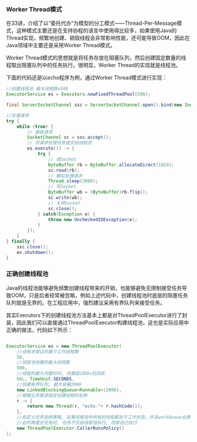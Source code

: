 ### Worker Thread模式

在33讲，介绍了以“委托代办”为模型的分工模式——Thread-Per-Message模式，这种模式主要还是在支持协程的语言中使用得比较多，如果使用Java的Thread实现，频繁地创建、销毁线程会非常影响性能，还可能导致OOM，因此在Java领域中主要还是采用Worker Thread模式。

Worker Thread模式的思想就是将任务存放在阻塞队列，然后创建固定数量的线程取出阻塞队列中的任务执行。很明显，Worker Thread的实现就是线程池。

下面的代码还是以echo程序为例，通过Worker Thread模式进行实现：

```java
//创建线程池 最大线程数=500
ExecutorService es = Executors.newFixedThreadPool(500);

final ServerSocketChannel ssc = ServerSocketChannel.open().bind(new InetSocketAddress(8080));

//处理请求    
try {
    while (true) {
        // 接收请求
        SocketChannel sc = ssc.accept();
        // 将请求处理任务提交给线程池
        es.execute(() -> {
            try {
                // 读Socket
                ByteBuffer rb = ByteBuffer.allocateDirect(1024);
                sc.read(rb);
                // 模拟处理请求
                Thread.sleep(2000);
                // 写Socket
                ByteBuffer wb = (ByteBuffer)rb.flip();
                sc.write(wb);
                // 关闭Socket
                sc.close();
            } catch(Exception e) {
                throw new UncheckedIOException(e);
            }
        });
    }
} finally {
    ssc.close();
    es.shutdown();
}
```



### 正确创建线程池

Java的线程池能够避免频繁创建线程带来的开销，也能够避免无限制接受任务导致OOM，只是后者经常被忽略，例如上述代码中，创建线程池时底层的阻塞任务队列就是无界的。在工程应用中，强烈建议采用有界队列来接受任务。

其实Executors下的创建线程池方法基本上都是对ThreadPoolExecutor进行了封装，因此我们可以直接通过ThreadPoolExecutor构建线程池，这也是实际应用中正确的做法，代码如下所示：

```java

ExecutorService es = new ThreadPoolExecutor(
    //线程池保证的最少工作线程数
    50,
    //线程池创建的最大线程数
    500,
    //线程的最久闲置时间, 闲置超过60s后回收
    60L, TimeUnit.SECONDS,
    //创建有界队列, 最大容量2000
    new LinkedBlockingQueue<Runnable>(2000),
    //根据业务需求指定创建线程的名称
    r -> {
        return new Thread(r, "echo-"+ r.hashCode());
    },
    //自定义任务拒绝策略, 如果线程池中所有的线程都处于工作状态，并且workQueue也满了
    //此时再提交任务时, 任务不交给线程池执行, 而是自己执行
    new ThreadPoolExecutor.CallerRunsPolicy()
);
```